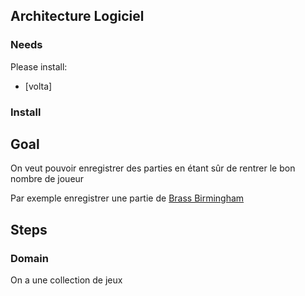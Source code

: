 ## Architecture Logiciel

### Needs

Please install:

- [volta]

### Install

## Goal

On veut pouvoir enregistrer des parties en étant sûr de rentrer le bon nombre de joueur

Par exemple enregistrer une partie de [Brass Birmingham](https://boardgamegeek.com/boardgame/224517/brass-birmingham)

## Steps

### Domain

On a une collection de jeux

